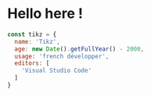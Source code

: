 <h1>Hello here !</h1>


```js
const tikz = {
  name: 'Tikz',
  age: new Date().getFullYear() - 2000,
  usage: 'french développer',
  editors: [
    'Visual Studio Code'
  ]
}
```
